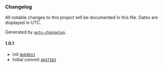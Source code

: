 ### Changelog

All notable changes to this project will be documented in this file. Dates are displayed in UTC.

Generated by [`auto-changelog`](https://github.com/CookPete/auto-changelog).

#### 1.0.1

- init [`8eb9b13`](https://github.com/we-are-singular/logger/commit/8eb9b13cb475aaacbabdffe8b2e5957dc1591e80)
- Initial commit [`4b47383`](https://github.com/we-are-singular/logger/commit/4b473830214b905ae2bb0d482ce715dafa253636)
